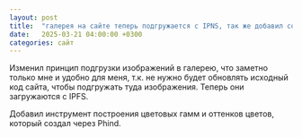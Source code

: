 ```yaml
---
layout: post
title:  "галерея на сайте теперь подгружается с IPNS, так же добавил создатель цветовых гамм"
date:   2025-03-21 04:00:00 +0300
categories: сайт
---
```


Изменил принцип подгрузки изображений в галерею, что заметно только мне и удобно для меня, т.к. не нужно будет обновлять исходный код сайта, чтобы подгружать туда изображения. Теперь они загружаются с IPFS.

Добавил инструмент построения цветовых гамм и оттенков цветов, который создал через Phind.

[telegram]: https://t.me/catto_painter